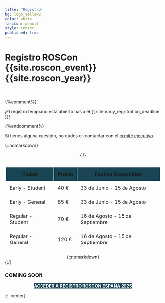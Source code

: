 ```yaml
---
title: "Registro"
bg: logo_yellow2 
color: white
fa-icon: pencil
style: center
published: true
---
```



# Registro ROSCon {{site.roscon_event}} {{site.roscon_year}}

<br>

{%comment%}

¡El registro temprano está abierto hasta el {{ site.early_registration_deadline }}!

{%endcomment%}

Si tienes alguna cuestión, no dudes en contactar con el [comité ejecutivo](mailto:rosconferencespain@gmail.com).

{::nomarkdown}<center>{:/}
<style>
  .tb { border-collapse: collapse; width:500px; }
  .tb th, .tb td { padding: 12px; border: solid 1px white; }
  .tb th { background-color: #184453; } 

  .btn-success {
    background-color: #184453; 
    border-color: #184453;
    color: white; 
  }
  .btn-success:hover {
    background-color: #184453; 
    border-color: #184453;
  }
</style>

<div style="overflow-x:auto;">
<table class="tb">
  <tr>
    <th>Ticket</th>
    <th>Precio</th>
    <th>Fechas Disponibles</th>
  </tr>
  <tr>
    <td>Early - Student</td>
    <td>40 €</td>
    <td>23 de Junio - 15 de Agosto</td>
  </tr>
  <tr>
    <td>Early - General</td>
    <td>85 €</td>
    <td>23 de Junio - 15 de Agosto</td>
  </tr>
  <tr>  
    <td>Regular - Student</td>
    <td>70 €</td>
    <td>16 de Agosto - 15 de Septiembre</td>
  </tr>
  <tr>
    <td>Regular - General</td>
    <td>120 €</td>
    <td>16 de Agosto - 15 de Septiembre</td>
  </tr>
</table>
</div>
{::nomarkdown}</center>{:/}

### COMING SOON

<div style="text-align: center;">
  <a href="https://forms.gle/sKNC1dWSAviF4fyj9" class="btn btn-success btn-lg" target="_blank" style="white-space: normal; display: inline-block; max-width: 100%;">
    <strong>ACCEDER A REGISTRO ROSCON ESPAÑA 2025</strong>
  </a>
</div>

{: .center}

